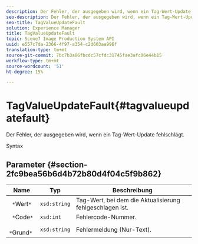 ```yaml
---
description: Der Fehler, der ausgegeben wird, wenn ein Tag-Wert-Update fehlschlägt.
seo-description: Der Fehler, der ausgegeben wird, wenn ein Tag-Wert-Update fehlschlägt.
seo-title: TagValueUpdateFault
solution: Experience Manager
title: TagValueUpdateFault
topic: Scene7 Image Production System API
uuid: e557c7da-2366-4f97-a354-c2d603aa996f
translation-type: tm+mt
source-git-commit: 7bc7b3a86fbcdc57cfdc31745fae3afc06e44b15
workflow-type: tm+mt
source-wordcount: '51'
ht-degree: 15%

---
```



# TagValueUpdateFault{#tagvalueupdatefault}

Der Fehler, der ausgegeben wird, wenn ein Tag-Wert-Update fehlschlägt.

Syntax

## Parameter {#section-2fc9bea56b6d4b72b80d4f04c5f9b862}

| Name | Typ | Beschreibung |
|---|---|---|
| ` *`Wert`*` | `xsd:string` | Tag-Wert, bei dem die Aktualisierung fehlgeschlagen ist. |
| ` *`Code`*` | `xsd:int` | Fehlercode-Nummer. |
| ` *`Grund`*` | `xsd:string` | Fehlermeldung (Nur-Text). |

